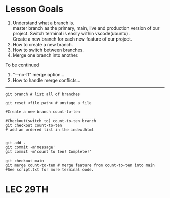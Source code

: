 # Lesson Goals #
1. Understand what a branch is.<br>
master branch as the primary, main, live and production version of our project.
Switch terminal is easily within vscode(ubuntu).<br>
Create a new branch for each new feature of our project. <br>
2. How to create a new branch.<br>
3. How to switch between branches.<br>
4. Merge one branch into another.<br>

To be continued <br>
1. "--no-ff" merge option... 
2. How to handle merge conflicts...
-----------------------------------------------------------------
```
git branch # list all of branches

git reset <file path> # unstage a file

#Create a new branch count-to-ten

#Checkout(switch to) count-to-ten branch
git checkout count-to-ten
# add an ordered list in the index.html


git add .
git commit -m'message'
git commit -m'count to ten! Complete!'

git checkout main
git merge count-to-ten # merge feature from count-to-ten into main
#See script.txt for more terminal code.
```

# LEC 29TH #